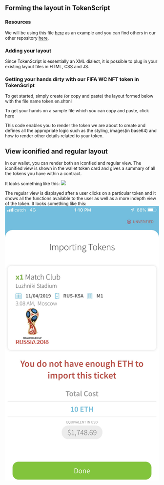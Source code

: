 ## Forming the layout in TokenScript

### Resources
We will be using this file [here](https://github.com/AlphaWallet/contracts/blob/master/blockchain-tickets/schema1/fifa-wc.tsml)
as an example and you can find others in our other repository [here](https://github.com/AlphaWallet/contracts). 

### Adding your layout
Since TokenScript is essentially an XML dialect, it is possible to plug in your existing layout files in HTML, CSS and JS. 

### Getting your hands dirty with our FIFA WC NFT token in TokenScript
To get started, simply create (or copy and paste) the layout formed below with the file name token.en.shtml

To get your hands on a sample file which you can copy and paste, click [here](https://github.com/AlphaWallet/TokenScript/blob/master/examples/ticket/token.en.shtml)

This code enables you to render the token we are about to create and defines all the appropriate logic such as the styling, images(in base64) and how to render other details related to your token. 

## View iconified and regular layout
In our wallet, you can render both an iconfied and regular view. The iconified view is shown
in the wallet token card and gives a summary of all the tokens you have within a contract.

It looks something like this: [<img src="https://github.com/AlphaWallet/TokenScript/blob/master/doc/img/iconfied-view.jpeg">](https://github.com/AlphaWallet/TokenScript/blob/master/doc/img/iconfied-view.jpeg)


The regular view is displayed after a user clicks on a particular token and it shows all the 
functions available to the user as well as a more indepth view of the token. It looks something like this: [<img src="https://github.com/AlphaWallet/TokenScript/blob/master/doc/img/regular-view.jpeg">](https://github.com/AlphaWallet/TokenScript/blob/master/doc/img/regular-view.jpeg)



